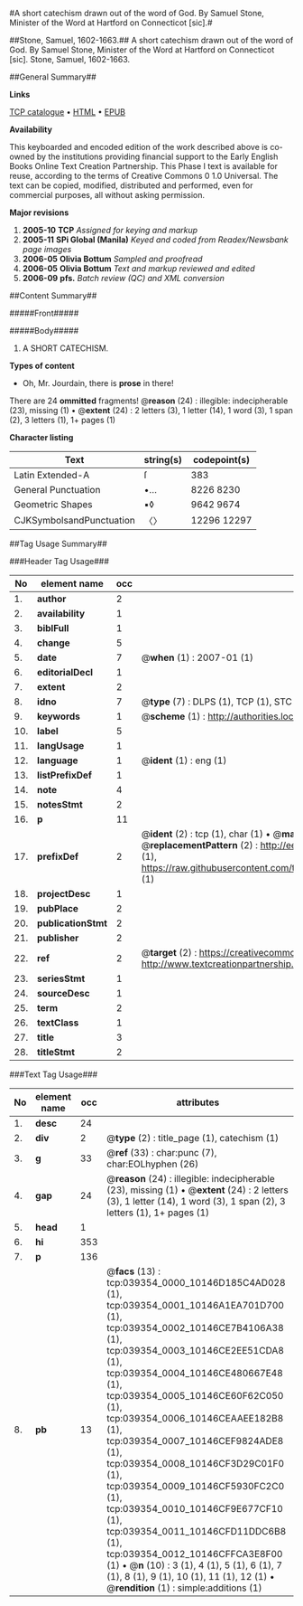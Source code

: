 #A short catechism drawn out of the word of God. By Samuel Stone, Minister of the Word at Hartford on Connecticot [sic].#

##Stone, Samuel, 1602-1663.##
A short catechism drawn out of the word of God. By Samuel Stone, Minister of the Word at Hartford on Connecticot [sic].
Stone, Samuel, 1602-1663.

##General Summary##

**Links**

[TCP catalogue](http://www.ota.ox.ac.uk/tcp/)  • 
[HTML](http://tei.it.ox.ac.uk/tcp/Texts-HTML/free/N29/N29550.html)  • 
[EPUB](http://tei.it.ox.ac.uk/tcp/Texts-EPUB/free/N29/N29550.epub)

**Availability**

This keyboarded and encoded edition of the
	       work described above is co-owned by the institutions
	       providing financial support to the Early English Books
	       Online Text Creation Partnership. This Phase I text is
	       available for reuse, according to the terms of Creative
	       Commons 0 1.0 Universal. The text can be copied,
	       modified, distributed and performed, even for
	       commercial purposes, all without asking permission.

**Major revisions**

1. __2005-10__ __TCP__ *Assigned for keying and markup*
1. __2005-11__ __SPi Global (Manila)__ *Keyed and coded from Readex/Newsbank page images*
1. __2006-05__ __Olivia Bottum__ *Sampled and proofread*
1. __2006-05__ __Olivia Bottum__ *Text and markup reviewed and edited*
1. __2006-09__ __pfs.__ *Batch review (QC) and XML conversion*

##Content Summary##

#####Front#####

#####Body#####

1. A SHORT CATECHISM.

**Types of content**

  * Oh, Mr. Jourdain, there is **prose** in there!

There are 24 **ommitted** fragments! 
 @__reason__ (24) : illegible: indecipherable (23), missing (1)  •  @__extent__ (24) : 2 letters (3), 1 letter (14), 1 word (3), 1 span (2), 3 letters (1), 1+ pages (1)

**Character listing**


|Text|string(s)|codepoint(s)|
|---|---|---|
|Latin Extended-A|ſ|383|
|General Punctuation|•…|8226 8230|
|Geometric Shapes|▪◊|9642 9674|
|CJKSymbolsandPunctuation|〈〉|12296 12297|

##Tag Usage Summary##

###Header Tag Usage###

|No|element name|occ|attributes|
|---|---|---|---|
|1.|__author__|2||
|2.|__availability__|1||
|3.|__biblFull__|1||
|4.|__change__|5||
|5.|__date__|7| @__when__ (1) : 2007-01 (1)|
|6.|__editorialDecl__|1||
|7.|__extent__|2||
|8.|__idno__|7| @__type__ (7) : DLPS (1), TCP (1), STC (2), NOTIS (1), IMAGE-SET (1), EVANS-CITATION (1)|
|9.|__keywords__|1| @__scheme__ (1) : http://authorities.loc.gov/ (1)|
|10.|__label__|5||
|11.|__langUsage__|1||
|12.|__language__|1| @__ident__ (1) : eng (1)|
|13.|__listPrefixDef__|1||
|14.|__note__|4||
|15.|__notesStmt__|2||
|16.|__p__|11||
|17.|__prefixDef__|2| @__ident__ (2) : tcp (1), char (1)  •  @__matchPattern__ (2) : ([0-9\-]+):([0-9IVX]+) (1), (.+) (1)  •  @__replacementPattern__ (2) : http://eebo.chadwyck.com/downloadtiff?vid=$1&page=$2 (1), https://raw.githubusercontent.com/textcreationpartnership/Texts/master/tcpchars.xml#$1 (1)|
|18.|__projectDesc__|1||
|19.|__pubPlace__|2||
|20.|__publicationStmt__|2||
|21.|__publisher__|2||
|22.|__ref__|2| @__target__ (2) : https://creativecommons.org/publicdomain/zero/1.0/ (1), http://www.textcreationpartnership.org/docs/. (1)|
|23.|__seriesStmt__|1||
|24.|__sourceDesc__|1||
|25.|__term__|2||
|26.|__textClass__|1||
|27.|__title__|3||
|28.|__titleStmt__|2||


###Text Tag Usage###

|No|element name|occ|attributes|
|---|---|---|---|
|1.|__desc__|24||
|2.|__div__|2| @__type__ (2) : title_page (1), catechism (1)|
|3.|__g__|33| @__ref__ (33) : char:punc (7), char:EOLhyphen (26)|
|4.|__gap__|24| @__reason__ (24) : illegible: indecipherable (23), missing (1)  •  @__extent__ (24) : 2 letters (3), 1 letter (14), 1 word (3), 1 span (2), 3 letters (1), 1+ pages (1)|
|5.|__head__|1||
|6.|__hi__|353||
|7.|__p__|136||
|8.|__pb__|13| @__facs__ (13) : tcp:039354_0000_10146D185C4AD028 (1), tcp:039354_0001_10146A1EA701D700 (1), tcp:039354_0002_10146CE7B4106A38 (1), tcp:039354_0003_10146CE2EE51CDA8 (1), tcp:039354_0004_10146CE480667E48 (1), tcp:039354_0005_10146CE60F62C050 (1), tcp:039354_0006_10146CEAAEE182B8 (1), tcp:039354_0007_10146CEF9824ADE8 (1), tcp:039354_0008_10146CF3D29C01F0 (1), tcp:039354_0009_10146CF5930FC2C0 (1), tcp:039354_0010_10146CF9E677CF10 (1), tcp:039354_0011_10146CFD11DDC6B8 (1), tcp:039354_0012_10146CFFCA3E8F00 (1)  •  @__n__ (10) : 3 (1), 4 (1), 5 (1), 6 (1), 7 (1), 8 (1), 9 (1), 10 (1), 11 (1), 12 (1)  •  @__rendition__ (1) : simple:additions (1)|

